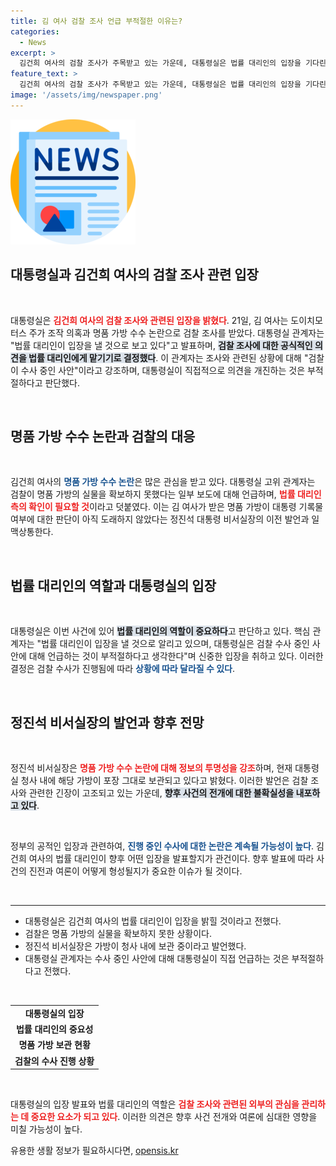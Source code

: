 ```yaml
---
title: 김 여사 검찰 조사 언급 부적절한 이유는?
categories:
  - News
excerpt: >
  김건희 여사의 검찰 조사가 주목받고 있는 가운데, 대통령실은 법률 대리인의 입장을 기다린다고 밝혔습니다. 명품 가방 수수 논란에 대해 확인이 필요하다고 언급하며, 검찰의 수사 진행 상황에 신중한 태도를 이어가고 있습니다.
feature_text: >
  김건희 여사의 검찰 조사가 주목받고 있는 가운데, 대통령실은 법률 대리인의 입장을 기다린다고 밝혔습니다. 명품 가방 수수 논란에 대해 확인이 필요하다고 언급하며, 검찰의 수사 진행 상황에 신중한 태도를 이어가고 있습니다.
image: '/assets/img/newspaper.png'
---
```


<p><img src="/assets/img/newspaper.png" alt="kimp 속보" /></p>

<h2 data-ke-size="size26">대통령실과 김건희 여사의 검찰 조사 관련 입장</h2>

<p data-ke-size="size16">&nbsp;</p>  

<p>대통령실은 <b><span style="color: #ee2323;">김건희 여사의 검찰 조사와 관련된 입장을 밝혔다</span></b>. 21일, 김 여사는 도이치모터스 주가 조작 의혹과 명품 가방 수수 논란으로 검찰 조사를 받았다. 대통령실 관계자는 "법률 대리인이 입장을 낼 것으로 보고 있다"고 발표하며, <b><span style="background-color: #21538527;">검찰 조사에 대한 공식적인 의견을 법률 대리인에게 맡기기로 결정했다</span></b>. 이 관계자는 조사와 관련된 상황에 대해 "검찰이 수사 중인 사안"이라고 강조하며, 대통령실이 직접적으로 의견을 개진하는 것은 부적절하다고 판단했다.  </p>

<p data-ke-size="size16">&nbsp;</p>  

<h2 data-ke-size="size26">명품 가방 수수 논란과 검찰의 대응</h2>  

<p data-ke-size="size16">&nbsp;</p>  

<p>김건희 여사의 <b><span style="color: #1a5490;">명품 가방 수수 논란</span></b>은 많은 관심을 받고 있다. 대통령실 고위 관계자는 검찰이 명품 가방의 실물을 확보하지 못했다는 일부 보도에 대해 언급하며, <b><span style="color: #ee2323;">법률 대리인 측의 확인이 필요할 것</span></b>이라고 덧붙였다. 이는 김 여사가 받은 명품 가방이 대통령 기록물 여부에 대한 판단이 아직 도래하지 않았다는 정진석 대통령 비서실장의 이전 발언과 일맥상통한다.  </p>

<p data-ke-size="size16">&nbsp;</p>  

<h2 data-ke-size="size26">법률 대리인의 역할과 대통령실의 입장</h2>  

<p data-ke-size="size16">&nbsp;</p>  

<p>대통령실은 이번 사건에 있어 <b><span style="background-color: #21538527;">법률 대리인의 역할이 중요하다</span></b>고 판단하고 있다. 핵심 관계자는 "법률 대리인이 입장을 낼 것으로 알리고 있으며, 대통령실은 검찰 수사 중인 사안에 대해 언급하는 것이 부적절하다고 생각한다"며 신중한 입장을 취하고 있다. 이러한 결정은 검찰 수사가 진행됨에 따라 <b><span style="color: #1a5490;">상황에 따라 달라질 수 있다</span></b>.  </p>

<p data-ke-size="size16">&nbsp;</p>  

<h2 data-ke-size="size26">정진석 비서실장의 발언과 향후 전망</h2>  

<p data-ke-size="size16">&nbsp;</p>  

<p>정진석 비서실장은 <b><span style="color: #ee2323;">명품 가방 수수 논란에 대해 정보의 투명성을 강조</span></b>하며, 현재 대통령실 청사 내에 해당 가방이 포장 그대로 보관되고 있다고 밝혔다. 이러한 발언은 검찰 조사와 관련한 긴장이 고조되고 있는 가운데, <b><span style="background-color: #21538527;">향후 사건의 전개에 대한 불확실성을 내포하고 있다</span></b>.  </p>

<p data-ke-size="size16">&nbsp;</p>  

<p>정부의 공적인 입장과 관련하여, <b><span style="color: #1a5490;">진행 중인 수사에 대한 논란은 계속될 가능성이 높다</span></b>. 김건희 여사의 법률 대리인이 향후 어떤 입장을 발표할지가 관건이다. 향후 발표에 따라 사건의 진전과 여론이 어떻게 형성될지가 중요한 이슈가 될 것이다.  </p>

<p data-ke-size="size16">&nbsp;</p>  

<hr>  

<ul>  
<li>대통령실은 김건희 여사의 법률 대리인이 입장을 밝힐 것이라고 전했다.</li>  
<li>검찰은 명품 가방의 실물을 확보하지 못한 상황이다.</li>  
<li>정진석 비서실장은 가방이 청사 내에 보관 중이라고 발언했다.</li>  
<li>대통령실 관계자는 수사 중인 사안에 대해 대통령실이 직접 언급하는 것은 부적절하다고 전했다.</li>  
</ul>  

<p data-ke-size="size16">&nbsp;</p>  

<table style="width: 100%;">  
<tr>  
<td style="text-align: center; height: 17px;"><b>대통령실의 입장</b></td>  
</tr>  
<tr>  
<td style="text-align: center; height: 17px;"><b>법률 대리인의 중요성</b></td>  
</tr>  
<tr>  
<td style="text-align: center; height: 17px;"><b>명품 가방 보관 현황</b></td>  
</tr>  
<tr>  
<td style="text-align: center; height: 17px;"><b>검찰의 수사 진행 상황</b></td>  
</tr>  
</table>  

<p data-ke-size="size16">&nbsp;</p>  

<p>대통령실의 입장 발표와 법률 대리인의 역할은 <b><span style="color: #ee2323;">검찰 조사와 관련된 외부의 관심을 관리하는 데 중요한 요소가 되고 있다</span></b>. 이러한 의견은 향후 사건 전개와 여론에 심대한 영향을 미칠 가능성이 높다.</p>
유용한 생활 정보가 필요하시다면, <a href="https://opensis.kr" rel="dofollow">opensis.kr</a>


